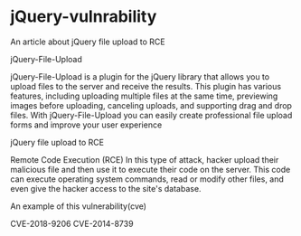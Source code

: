 # jQuery-vulnrability
An article about jQuery file upload to RCE

jQuery-File-Upload

jQuery-File-Upload is a plugin for the jQuery library that allows you to upload files to the server and receive the results. This plugin has various features, including uploading multiple files at the same time, previewing images before uploading,
canceling uploads, and supporting drag and drop files.
With jQuery-File-Upload you can easily create professional file upload forms and improve your user experience
 
jQuery file upload to RCE

Remote Code Execution (RCE)
In this type of attack, hacker upload their malicious file and then use it to execute their code on the server.
This code can execute operating system commands, read or modify other files,
and even give the hacker access to the site's database.

An example of this vulnerability(cve)

CVE-2018-9206
CVE-2014-8739
